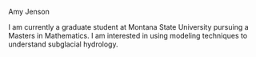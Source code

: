 Amy Jenson

I am currently a graduate student at Montana State University pursuing a Masters in Mathematics. I am interested in using modeling techniques to understand subglacial hydrology. 
